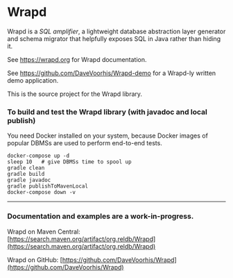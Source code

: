 Wrapd
=====

Wrapd is a *SQL amplifier*, a lightweight database abstraction layer generator and schema migrator that helpfully exposes
SQL in Java rather than hiding it.

See https://wrapd.org for Wrapd documentation.

See https://github.com/DaveVoorhis/Wrapd-demo for a Wrapd-ly written demo application.

This is the source project for the Wrapd library.

### To build and test the Wrapd library (with javadoc and local publish) ###

You need Docker installed on your system, because Docker images of popular DBMSs are used to perform end-to-end tests.

```
docker-compose up -d
sleep 10   # give DBMSs time to spool up
gradle clean
gradle build
gradle javadoc
gradle publishToMavenLocal
docker-compose down -v
```

____
### Documentation and examples are a work-in-progress. ###

Wrapd on Maven Central: [https://search.maven.org/artifact/org.reldb/Wrapd](https://search.maven.org/artifact/org.reldb/Wrapd)

Wrapd on GitHub: [https://github.com/DaveVoorhis/Wrapd](https://github.com/DaveVoorhis/Wrapd)
